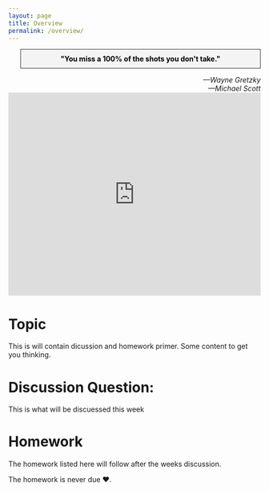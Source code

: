 ```yaml
---
layout: page
title: Overview
permalink: /overview/
---
```


<blockquote style="background-color: #f4f4f4; border: 1px solid #333; padding: 10px; text-align: center;">
    <strong style="color: black;">"You miss a 100% of the shots you don't take." </strong>
</blockquote>
<cite style="text-align: right; display: block;">—Wayne Gretzky</cite>
<cite style="text-align: right; display: block;">—Michael Scott</cite>

<iframe width="100%" height="405" src="http://www.youtube.com/embed/dQw4w9WgXcQ" frameborder="0" allowfullscreen></iframe>


# Topic

This is will contain dicussion and homework primer. Some content to get you thinking. 

# Discussion Question: 
This is what will be discuessed this week 

# Homework 
The homework listed here will follow after the weeks discussion. 

The homework is never due &#x2764;.